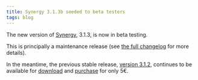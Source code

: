 ```yaml
---
title: Synergy 3.1.3b seeded to beta testers
tags: blog
---
```


The new version of [Synergy](http://www.wincent.com/a/products/synergy-classic/), 3.1.3, is now in beta testing.

This is principally a maintenance release (see [the full changelog](http://www.wincent.com/a/products/synergy-classic/history/#3.1.3b) for more details).

In the meantime, the previous stable release, [version 3.1.2](http://www.wincent.com/a/products/synergy-classic/history/#3.1.2), continues to be available for [download](http://www.wincent.com/a/products/synergy-classic/download/) and [purchase](https://secure.wincent.com/a/products/synergy-classic/purchase/) for only 5€.
